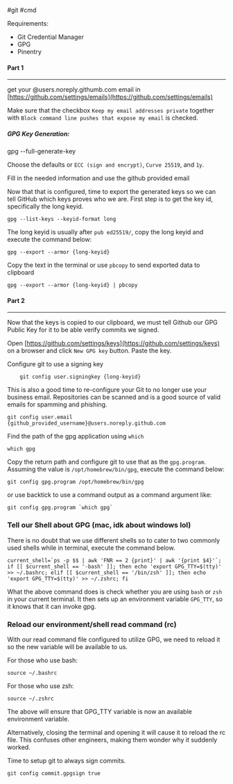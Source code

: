 #git #cmd

Requirements:
- Git Credential Manager
- GPG
- Pinentry

#### Part 1
---
get your @users.noreply.githumb.com email in [https://github.com/settings/emails](https://github.com/settings/emails)

Make sure that the checkbox `Keep my email addresses private` together with `Block command line pushes that expose my email` is checked.

##### GPG Key Generation:
gpg --full-generate-key

Choose the defaults or `ECC (sign and encrypt)`, `Curve 25519`, and `1y`.

Fill in the needed information and use the github provided email

Now that that is configured, time to export the generated keys so we can tell GitHub which keys proves who we are. First step is to get the key id, specifically the long keyid.

```
gpg --list-keys --keyid-format long
```

The long keyid is usually after `pub ed25519/`, copy the long keyid and execute the command below:

```
gpg --export --armor {long-keyid}
```

Copy the text in the terminal or use `pbcopy` to send exported data to clipboard

```
gpg --export --armor {long-keyid} | pbcopy
```

#### Part 2
---
Now that the keys is copied to our clipboard, we must tell Github our GPG Public Key for it to be able verify commits we signed.

Open [https://github.com/settings/keys](https://github.com/settings/keys) on a browser and click `New GPG key` button. Paste the key.

Configure git to use a signing key

```
	git config user.signingkey {long-keyid}
```

This is also a good time to re-configure your Git to no longer use your business email. Repositories can be scanned and is a good source of valid emails for spamming and phishing.

```
git config user.email {github_provided_username}@users.noreply.github.com 
```

Find the path of the gpg application using `which`

```
which gpg
```

Copy the return path and configure git to use that as the `gpg.program`. Assuming the value is `/opt/homebrew/bin/gpg`, execute the command below:

```
git config gpg.program /opt/homebrew/bin/gpg
```

or use backtick to use a command output as a command argument like:

```
git config gpg.program `which gpg`
```

### Tell our Shell about GPG (mac, idk about windows lol)

There is no doubt that we use different shells so to cater to two commonly used shells while in terminal, execute the command below.

```
current_shell=`ps -p $$ | awk 'FNR == 2 {print}' | awk '{print $4}'`; if [[ $current_shell == '-bash' ]]; then echo 'export GPG_TTY=$(tty)' >> ~/.bashrc; elif [[ $current_shell == '/bin/zsh' ]]; then echo 'export GPG_TTY=$(tty)' >> ~/.zshrc; fi
```

What the above command does is check whether you are using `bash` or `zsh` in your current terminal. It then sets up an environment variable `GPG_TTY`, so it knows that it can invoke gpg.

### Reload our environment/shell read command (rc)

With our read command file configured to utilize GPG, we need to reload it so the new variable will be available to us.

For those who use bash:

```
source ~/.bashrc
```

For those who use zsh:

```
source ~/.zshrc
```

The above will ensure that GPG_TTY variable is now an available environment variable.

Alternatively, closing the terminal and opening it will cause it to reload the rc file. This confuses other engineers, making them wonder why it suddenly worked.


Time to setup git to always sign commits.
```
git config commit.gpgsign true
```